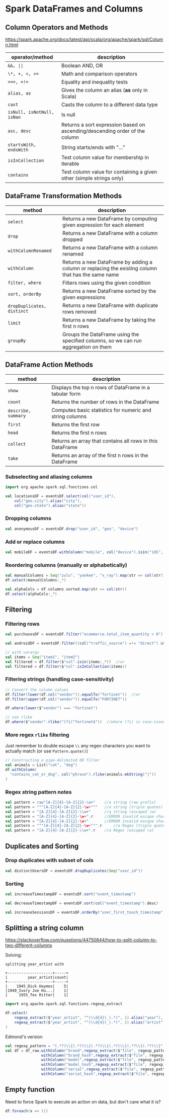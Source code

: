 # Spark DataFrames and Columns

## Column Operators and Methods
https://spark.apache.org/docs/latest/api/scala/org/apache/spark/sql/Column.html

| operator/method            | description                                                                 |
| ---------------            | -----------                                                                 |
| `&&, \|\|`                 | Boolean AND, OR                                                             |
| `\*, +, <, >=`             | Math and comparison operators                                               |
| `===, =!=`                 | Equality and inequality tests                                               |
| `alias, as`                | Gives the column an alias (**as** only in Scala)                            |
| `cast`                     | Casts the column to a different data type                                   |
| `isNull, isNotNull, isNan` | Is null                                                                     |
| `asc, desc`                | Returns a sort expression based on ascending/descending order of the column |
| `startsWith, endsWith`     | String starts/ends with "..."                                               |
| `isInCollection`           | Test column value for membership in iterable                                |
| `contains`                 | Test column value for containing a given other (simple strings only)        |

## DataFrame Transformation Methods

| method                     | description                                                                                        |
| ---------------            | -----------                                                                                        |
| `select`                   | Returns a new DataFrame by computing given expression for each element                             |
| `drop`                     | Returns a new DataFrame with a column dropped                                                      |
| `withColumnRenamed`        | Returns a new DataFrame with a column renamed                                                      |
| `withColumn`               | Returns a new DataFrame by adding a column or replacing the existing column that has the same name |
| `filter, where`            | Filters rows using the given condition                                                             |
| `sort, orderBy`            | Returns a new DataFrame sorted by the given expressions                                            |
| `dropDuplicates, distinct` | Returns a new DataFrame with duplicate rows removed                                                |
| `limit`                    | Returns a new DataFrame by taking the first n rows                                                 |
| `groupBy`                  | Groups the DataFrame using the specified columns, so we can run aggregation on them                |

## DataFrame Action Methods

| method              | description                                               |
| ---------------     | -----------                                               |
| `show`              | Displays the top n rows of DataFrame in a tabular form    |
| `count`             | Returns the number of rows in the DataFrame               |
| `describe, summary` | Computes basic statistics for numeric and string columns  |
| `first`             | Returns the first row                                     |
| `head`              | Returns the first n rows                                  |
| `collect`           | Returns an array that contains all rows in this DataFrame |
| `take`              | Returns an array of the first n rows in the DataFrame     |

### Subselecting and aliasing columns
```scala
import org.apache.spark.sql.functions.col

val locationsDF = eventsDF.select(col("user_id"),
	col("geo.city").alias("city"),
	col("geo.state").alias("state"))
```

### Dropping columns
```scala
val anonymousDF = eventsDF.drop("user_id", "geo", "device")
```

### Add or replace columns
```scala
val mobileDF = eventsDF.withColumn("mobile", col("device").isin("iOS", "Android"))
```

### Reordering columns (manually or alphabetically)
```scala
val manualColumns = Seq("zulu", "yankee", "x_ray").map(str => col(str))
df.select(manualColumns:_*)

val alphaCols = df.columns.sorted.map(str => col(str))
df.select(alphaCols:_*)
```

## Filtering
### Filtering rows
```scala
val purchasesDF = eventsDF.filter("ecommerce.total_item_quantity > 0")

val androidDF = eventsDF.filter((col("traffic_source") =!= "direct") && (col("device") === "Android"))

// with varargs
val items = Seq("item1", "item2")
val filtered = df.filter($"col".isin(items:_*))  //or
val filtered = df.filter($"col".isInCollection(items))
```

### Filtering strings (handling case-sensitivity)
```scala
// Convert the column values
df.filter(lower(df.col("vendor")).equalTo("fortinet"))  //or
df.filter(upper(df.col("vendor")).equalTo("FORTINET"))

df.where(lower($"vendor") === "fortinet")

// use rlike
df.where($"vendor".rlike("(?i)^fortinet$"))  //where (?i) is case-insensitive flag
```

### More regex `rlike` filtering
Just remember to double escape `\\` any regex characters you want to actually match (or use `Pattern.quote()`)
```scala
// Constructing a pipe-delimited OR filter
val animals = List("cat", "dog")
df.withColumn(
  "contains_cat_or_dog", col("phrase").rlike(animals.mkString("|"))
)
```

### Regex string pattern notes
```scala
val pattern = raw"[A-Z]{4}-[A-Z]{2}-\w+"  	//a string (raw prefix)
val pattern = """[A-Z]{4}-[A-Z]{2}-\w+"""  	//a string (triple quotes)
val pattern = "[A-Z]{4}-[A-Z]{2}-\\w+"  	//a string (escaped \w)
val pattern = "[A-Z]{4}-[A-Z]{2}-\w+".r		//ERROR invalid escape character \w
val pattern = "[A-Z]{4}-[A-Z]{2}-\w+"		//ERROR invalid escape character \w
val pattern = """[A-Z]{4}-[A-Z]{2}-\w+""".r  	//a Regex (triple quotes)
val pattern = "[A-Z]{4}-[A-Z]{2}-\\w+".r  	//a Regex (escaped \w)
```

## Duplicates and Sorting
### Drop duplicates with subset of cols
```scala
val distinctUsersDF = eventsDF.dropDuplicates(Seq("user_id"))
```

### Sorting
```scala
val increaseTimestampDF = eventsDF.sort("event_timestamp")

val decreaseTimestampDF = eventsDF.sort(col("event_timestamp").desc)

val increaseSessionsDF = eventsDF.orderBy("user_first_touch_timestamp", "event_timestamp")
```

## Splitting a string column
https://stackoverflow.com/questions/44750844/how-to-split-column-to-two-different-columns

Solving:
```
splitting year_artist with 

+--------------------+-----+
|         year_artist|count|
+--------------------+-----+
|    1945_Dick Haymes|    5|
|1949_Ivory Joe Hu...|    1|
|     1955_Tex Ritter|    1|
```

```scala
import org.apache.spark.sql.functions.regexp_extract

df.select(
	regexp_extract($"year_artist", "^(\\d{4})_(.*)", 1).alias("year"),
	regexp_extract($"year_artist", "^(\\d{4})_(.*)", 2).alias("artist")
)
```

Edmond's version
```scala
val regexp_pattern = "(.*?)\\{(.*?)\\}(.*?)\\{(.*?)\\}(.*?\\{(.*?)\\}"
val df = df_raw.withColumn("brand",regexp_extract($"file", regexp_pattern,1)).
			    withColumn("brand_hash",regexp_extract($"file", regexp_pattern,2)).
			    withColumn("model",regexp_extract($"file", regexp_pattern,3)).
			    withColumn("model_hash",regexp_extract($"file", regexp_pattern,4)).
			    withColumn("serial",regexp_extract($"file", regexp_pattern,5)).
			    withColumn("serial_hash",regexp_extract($"file", regexp_pattern,6)).
```

## Empty function
Need to force Spark to execute an action on data, but don't care what it is? 
```scala
df.foreach(x => ())
```
